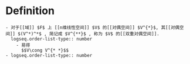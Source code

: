 # Definition
	- 对于[[域]] $F$ 上 [[n维线性空间]] $V$ 的[[对偶空间]] $V^{*}$, 其[[对偶空间]] $(V^*)^*$ , 简记成 $V^{**}$ , 称为 $V$ 的[[双重对偶空间]].
	  logseq.order-list-type:: number
		- 易得
		  $$V\cong V^{* *}$$
	- logseq.order-list-type:: number